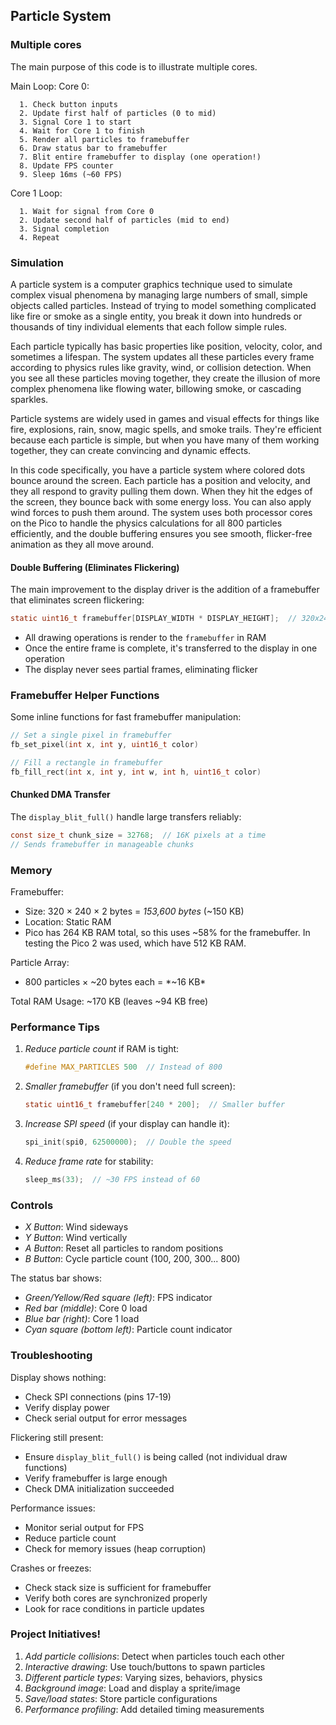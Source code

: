
## Particle System


### Multiple cores

The main purpose of this code is to illustrate multiple cores. 

Main Loop: Core 0:
```
  1. Check button inputs
  2. Update first half of particles (0 to mid)
  3. Signal Core 1 to start
  4. Wait for Core 1 to finish
  5. Render all particles to framebuffer
  6. Draw status bar to framebuffer
  7. Blit entire framebuffer to display (one operation!)
  8. Update FPS counter
  9. Sleep 16ms (~60 FPS)
```

Core 1 Loop:
```
  1. Wait for signal from Core 0
  2. Update second half of particles (mid to end)
  3. Signal completion
  4. Repeat
```


### Simulation

A particle system is a computer graphics technique used to simulate complex visual
phenomena by managing large numbers of small, simple objects called particles.
Instead of trying to model something complicated like fire or smoke as a single entity,
you break it down into hundreds or thousands of tiny individual elements that each
follow simple rules.

Each particle typically has basic properties like position, velocity, color, and
sometimes a lifespan. The system updates all these particles every frame according
to physics rules like gravity, wind, or collision detection. When you see all these
particles moving together, they create the illusion of more complex phenomena like
flowing water, billowing smoke, or cascading sparkles.

Particle systems are widely used in games and visual effects for things like fire,
explosions, rain, snow, magic spells, and smoke trails. They're efficient because
each particle is simple, but when you have many of them working together, they can
create convincing and dynamic effects.

In this code specifically, you have a particle system where colored dots bounce
around the screen. Each particle has a position and velocity, and they all respond
to gravity pulling them down. When they hit the edges of the screen, they bounce
back with some energy loss. You can also apply wind forces to push them around.
The system uses both processor cores on the Pico to handle the physics calculations
for all 800 particles efficiently, and the double buffering ensures you see smooth,
flicker-free animation as they all move around.


#### Double Buffering (Eliminates Flickering)

The main improvement to the display driver is the addition of a framebuffer that
eliminates screen flickering:

```c
static uint16_t framebuffer[DISPLAY_WIDTH * DISPLAY_HEIGHT];  // 320x240 = 153,600 bytes
```

- All drawing operations is render to the `framebuffer` in RAM
- Once the entire frame is complete, it's transferred to the display in one operation
- The display never sees partial frames, eliminating flicker


### Framebuffer Helper Functions

Some inline functions for fast framebuffer manipulation:

```c
// Set a single pixel in framebuffer
fb_set_pixel(int x, int y, uint16_t color)

// Fill a rectangle in framebuffer
fb_fill_rect(int x, int y, int w, int h, uint16_t color)
```

#### Chunked DMA Transfer

The `display_blit_full()` handle large transfers reliably:

```c
const size_t chunk_size = 32768;  // 16K pixels at a time
// Sends framebuffer in manageable chunks
```


### Memory

Framebuffer:
- Size: 320 × 240 × 2 bytes = *153,600 bytes* (~150 KB)
- Location: Static RAM
- Pico has 264 KB RAM total, so this uses ~58% for the framebuffer.
  In testing the Pico 2 was used, which have 512 KB RAM.

Particle Array:
- 800 particles × ~20 bytes each = *~16 KB*

Total RAM Usage: ~170 KB (leaves ~94 KB free)


### Performance Tips

1. *Reduce particle count* if RAM is tight:
   ```c
   #define MAX_PARTICLES 500  // Instead of 800
   ```

2. *Smaller framebuffer* (if you don't need full screen):
   ```c
   static uint16_t framebuffer[240 * 200];  // Smaller buffer
   ```

3. *Increase SPI speed* (if your display can handle it):
   ```c
   spi_init(spi0, 62500000);  // Double the speed
   ```

4. *Reduce frame rate* for stability:
   ```c
   sleep_ms(33);  // ~30 FPS instead of 60
   ```


### Controls

- *X Button*: Wind sideways
- *Y Button*: Wind vertically
- *A Button*: Reset all particles to random positions
- *B Button*: Cycle particle count (100, 200, 300... 800)

The status bar shows:
- *Green/Yellow/Red square (left)*: FPS indicator
- *Red bar (middle)*: Core 0 load
- *Blue bar (right)*: Core 1 load
- *Cyan square (bottom left)*: Particle count indicator


### Troubleshooting

Display shows nothing:
- Check SPI connections (pins 17-19)
- Verify display power
- Check serial output for error messages

Flickering still present:
- Ensure `display_blit_full()` is being called (not individual draw functions)
- Verify framebuffer is large enough
- Check DMA initialization succeeded

Performance issues:
- Monitor serial output for FPS
- Reduce particle count
- Check for memory issues (heap corruption)

Crashes or freezes:
- Check stack size is sufficient for framebuffer
- Verify both cores are synchronized properly
- Look for race conditions in particle updates


### Project Initiatives!

1. *Add particle collisions*: Detect when particles touch each other
2. *Interactive drawing*: Use touch/buttons to spawn particles
3. *Different particle types*: Varying sizes, behaviors, physics
4. *Background image*: Load and display a sprite/image
5. *Save/load states*: Store particle configurations
6. *Performance profiling*: Add detailed timing measurements

